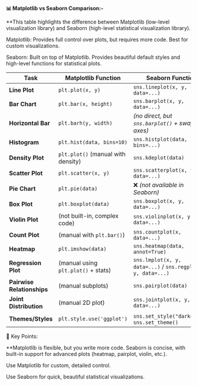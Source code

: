 **📊 Matplotlib vs Seaborn Comparison:-**

**This table highlights the difference between Matplotlib (low-level visualization library) and Seaborn (high-level statistical visualization library).

Matplotlib: Provides full control over plots, but requires more code. Best for custom visualizations.
 
Seaborn: Built on top of Matplotlib. Provides beautiful default styles and high-level functions for statistical plots.




| **Task**                   | **Matplotlib Function**             | **Seaborn Function**                                         |
| -------------------------- | ----------------------------------- | ------------------------------------------------------------ |
| **Line Plot**              | `plt.plot(x, y)`                    | `sns.lineplot(x, y, data=...)`                               |
| **Bar Chart**              | `plt.bar(x, height)`                | `sns.barplot(x, y, data=...)`                                |
| **Horizontal Bar**         | `plt.barh(y, width)`                | *(no direct, but `sns.barplot()` + swap axes)*               |
| **Histogram**              | `plt.hist(data, bins=10)`           | `sns.histplot(data, bins=...)`                               |
| **Density Plot**           | `plt.plot()` (manual with density)  | `sns.kdeplot(data)`                                          |
| **Scatter Plot**           | `plt.scatter(x, y)`                 | `sns.scatterplot(x, y, data=...)`                            |
| **Pie Chart**              | `plt.pie(data)`                     | ❌ *(not available in Seaborn)*                               |
| **Box Plot**               | `plt.boxplot(data)`                 | `sns.boxplot(x, y, data=...)`                                |
| **Violin Plot**            | (not built-in, complex code)        | `sns.violinplot(x, y, data=...)`                             |
| **Count Plot**             | (manual with `plt.bar()`)           | `sns.countplot(x, data=...)`                                 |
| **Heatmap**                | `plt.imshow(data)`                  | `sns.heatmap(data, annot=True)`                              |
| **Regression Plot**        | (manual using `plt.plot()` + stats) | `sns.lmplot(x, y, data=...)` / `sns.regplot(x, y, data=...)` |
| **Pairwise Relationships** | (manual subplots)                   | `sns.pairplot(data)`                                         |
| **Joint Distribution**     | (manual 2D plot)                    | `sns.jointplot(x, y, data=...)`                              |
| **Themes/Styles**          | `plt.style.use('ggplot')`           | `sns.set_style("darkgrid")`, `sns.set_theme()`               |


🔑 Key Points:

**Matplotlib is flexible, but you write more code.
	Seaborn is concise, with built-in support for advanced plots (heatmap, pairplot, violin, etc.).
 
Use Matplotlib for custom, detailed control.
 
Use Seaborn for quick, beautiful statistical visualizations.

